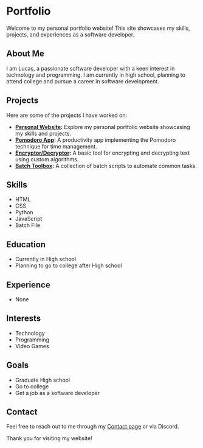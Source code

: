 # Portfolio

Welcome to my personal portfolio website! This site showcases my skills, projects, and experiences as a software developer.

## About Me

I am Lucas, a passionate software developer with a keen interest in technology and programming. I am currently in high school, planning to attend college and pursue a career in software development.

## Projects

Here are some of the projects I have worked on:

- **[Personal Website](https://Lucaas-o.github.io):** Explore my personal portfolio website showcasing my skills and projects.
- **[Pomodoro App](https://github.com/Lucaas-o/pomodoro-app):** A productivity app implementing the Pomodoro technique for time management.
- **[Encryptor/Decryptor](https://github.com/Lucaas-o/EncryptorDecryptor):** A basic tool for encrypting and decrypting text using custom algorithms.
- **[Batch Toolbox](https://github.com/Lucaas-o/Batch-Toolbox):** A collection of batch scripts to automate common tasks.

## Skills

- HTML
- CSS
- Python
- JavaScript
- Batch File

## Education

- Currently in High school
- Planning to go to college after High school

## Experience

- None

## Interests

- Technology
- Programming
- Video Games

## Goals

- Graduate High school
- Go to college
- Get a job as a software developer

## Contact

Feel free to reach out to me through my [Contact page](contact.html) or via Discord.

Thank you for visiting my website!

